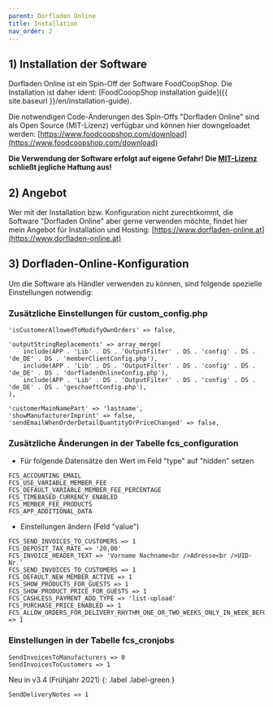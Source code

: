 ```yaml
---
parent: Dorfladen Online
title: Installation
nav_order: 2
---
```


## 1) Installation der Software

Dorfladen Online ist ein Spin-Off der Software FoodCoopShop. Die Installation ist daher ident:
[FoodCooopShop installation guide]({{ site.baseurl }}/en/installation-guide).

Die notwendigen Code-Änderungen des Spin-Offs "Dorfladen Online" sind als Open Source (MIT-Lizenz) verfügbar und können hier downgeloadet werden:
[https://www.foodcoopshop.com/download](https://www.foodcoopshop.com/download)

**Die Verwendung der Software erfolgt auf eigene Gefahr! Die [MIT-Lizenz]({{site.repo_url}}/blob/develop/LICENSE) schließt jegliche Haftung aus!**

## 2) Angebot

Wer mit der Installation bzw. Konfiguration nicht zurechtkommt, die Software "Dorfladen Online" aber gerne verwenden möchte, findet hier mein Angebot für Installation und Hosting: [https://www.dorfladen-online.at](https://www.dorfladen-online.at)

## 3) Dorfladen-Online-Konfiguration

Um die Software als Händler verwenden zu können, sind folgende spezielle Einstellungen notwendig:

### Zusätzliche Einstellungen für custom_config.php

```
'isCustomerAllowedToModifyOwnOrders' => false,

'outputStringReplacements' => array_merge(
    include(APP . 'Lib' . DS . 'OutputFilter' . DS . 'config' . DS . 'de_DE' . DS . 'memberClientConfig.php'),
    include(APP . 'Lib' . DS . 'OutputFilter' . DS . 'config' . DS . 'de_DE' . DS . 'dorfladenOnlineConfig.php'),
    include(APP . 'Lib' . DS . 'OutputFilter' . DS . 'config' . DS . 'de_DE' . DS . 'geschaeftConfig.php'),
),

'customerMainNamePart' => 'lastname',
'showManufacturerImprint' => false,
'sendEmailWhenOrderDetailQuantityOrPriceChanged' => false,
```

### Zusätzliche Änderungen in der Tabelle fcs_configuration

* Für folgende Datensätze den Wert im Feld "type" auf "hidden" setzen

```
FCS_ACCOUNTING_EMAIL
FCS_USE_VARIABLE_MEMBER_FEE
FCS_DEFAULT_VARIABLE_MEMBER_FEE_PERCENTAGE
FCS_TIMEBASED_CURRENCY_ENABLED
FCS_MEMBER_FEE_PRODUCTS
FCS_APP_ADDITIONAL_DATA
```

* Einstellungen ändern (Feld "value")

```
FCS_SEND_INVOICES_TO_CUSTOMERS => 1
FCS_DEPOSIT_TAX_RATE => '20,00'
FCS_INVOICE_HEADER_TEXT => 'Vorname Nachname<br />Adresse<br />UID-Nr.'
FCS_SEND_INVOICES_TO_CUSTOMERS => 1
FCS_DEFAULT_NEW_MEMBER_ACTIVE => 1
FCS_SHOW_PRODUCTS_FOR_GUESTS => 1
FCS_SHOW_PRODUCT_PRICE_FOR_GUESTS => 1
FCS_CASHLESS_PAYMENT_ADD_TYPE => 'list-upload'
FCS_PURCHASE_PRICE_ENABLED => 1
FCS_ALLOW_ORDERS_FOR_DELIVERY_RHYTHM_ONE_OR_TWO_WEEKS_ONLY_IN_WEEK_BEFORE_DELIVERY => 1
```


### Einstellungen in der Tabelle fcs_cronjobs
```
SendInvoicesToManufacturers => 0
SendInvoicesToCustomers => 1
```

Neu in v3.4 (Frühjahr 2021)
{: .label .label-green }

```
SendDeliveryNotes => 1
```
